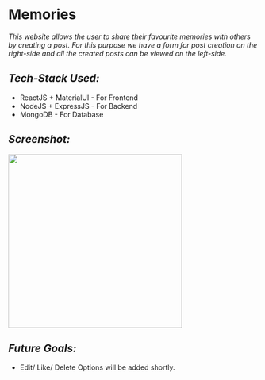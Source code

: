 # Memories

*This website allows the user to share their favourite memories with others by creating a post.
For this purpose we have a form for post creation on the right-side and all the created posts can be viewed on the left-side.*

 ## *Tech-Stack Used:*
 * ReactJS + MaterialUI - For Frontend
 * NodeJS + ExpressJS - For Backend
 * MongoDB - For Database

 ## *Screenshot:*
<img src="https://user-images.githubusercontent.com/64465190/174443681-d136b96a-9b19-4d10-b2dc-045c1427454f.png" height="350"> 

 ## *Future Goals:*
 * Edit/ Like/ Delete Options will be added shortly.
 
